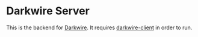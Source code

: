 # Darkwire Server

This is the backend for [Darkwire](https://github.com/darkwire/darkwire.io). It requires [darkwire-client](../client) in order to run.

